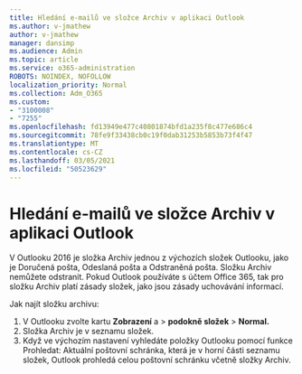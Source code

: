 ```yaml
---
title: Hledání e-mailů ve složce Archiv v aplikaci Outlook
ms.author: v-jmathew
author: v-jmathew
manager: dansimp
ms.audience: Admin
ms.topic: article
ms.service: o365-administration
ROBOTS: NOINDEX, NOFOLLOW
localization_priority: Normal
ms.collection: Adm_O365
ms.custom:
- "3100008"
- "7255"
ms.openlocfilehash: fd13949e477c40801874bfd1a235f8c477e686c4
ms.sourcegitcommit: 78fe9f33438cb0c19f0dab31253b5853b73f4f47
ms.translationtype: MT
ms.contentlocale: cs-CZ
ms.lasthandoff: 03/05/2021
ms.locfileid: "50523629"
---
```

# <a name="find-email-in-archive-folder-in-outlook-app"></a>Hledání e-mailů ve složce Archiv v aplikaci Outlook

V Outlooku 2016 je složka Archiv jednou z výchozích složek Outlooku, jako je Doručená pošta, Odeslaná pošta a Odstraněná pošta. Složku Archiv nemůžete odstranit. Pokud Outlook používáte s účtem Office 365, tak pro složku Archiv platí zásady složek, jako jsou zásady uchovávání informací.

Jak najít složku archivu:

1. V Outlooku zvolte kartu **Zobrazení** a > **podokně složek**  >  **Normal.**
2. Složka Archiv je v seznamu složek.
3. Když ve výchozím nastavení vyhledáte položky Outlooku pomocí funkce Prohledat: Aktuální poštovní schránka, která je v horní části seznamu složek, Outlook prohledá celou poštovní schránku včetně složky Archiv.
